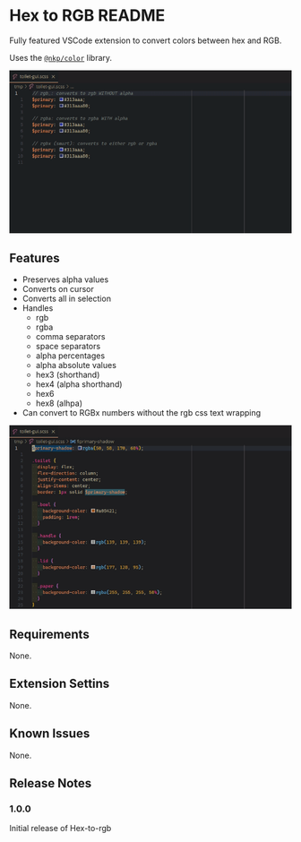 # Hex to RGB README

Fully featured VSCode extension to convert colors between hex and RGB.

Uses the [`@nkp/color`](https://www.npmjs.com/package/@nkp/color) library.

![logo](images/rgb-to-hex.gif)

## Features

- Preserves alpha values
- Converts on cursor
- Converts all in selection
- Handles
  - rgb
  - rgba
  - comma separators
  - space separators
  - alpha percentages
  - alpha absolute values
  - hex3 (shorthand)
  - hex4 (alpha shorthand)
  - hex6
  - hex8 (alhpa)
- Can convert to RGBx numbers without the rgb css text wrapping

![logo](images/rgb-to-hex-2.gif)

## Requirements

None.

## Extension Settins

None.

## Known Issues

None.

## Release Notes

### 1.0.0

Initial release of Hex-to-rgb
